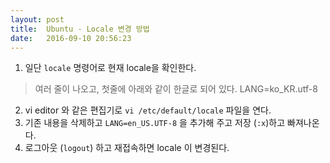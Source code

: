 ```yaml
---
layout: post
title:  Ubuntu - Locale 변경 방법
date:   2016-09-10 20:56:23
---
```


1. 일단 `locale` 명령어로 현재 locale을 확인한다.
> 여러 줄이 나오고, 첫줄에 아래와 같이 한글로 되어 있다.
> LANG=ko_KR.utf-8
2. vi editor 와 같은 편집기로 `vi /etc/default/locale` 파일을 연다.
3. 기존 내용을 삭제하고 `LANG=en_US.UTF-8` 을 추가해 주고 저장 (`:x`)하고 빠져나온다.
4. 로그아웃 (`logout`) 하고 재접속하면 locale 이 변경된다.
